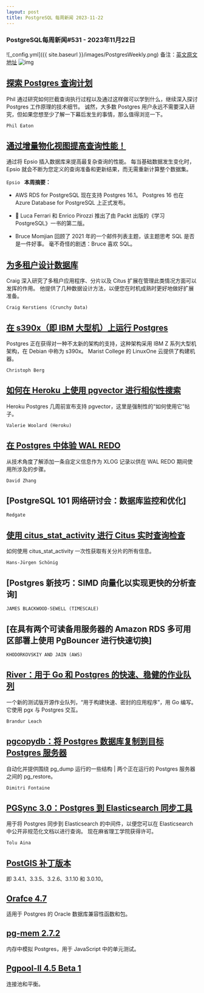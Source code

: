 ```yaml
---
layout: post
title: PostgreSQL 每周新闻 2023-11-22
---
```

### PostgreSQL每周新闻#531 - 2023年11月22日
![_config.yml]({{ site.baseurl }}/images/PostgresWeekly.png)
备注：[英文原文地址](https://postgresweekly.com/issues/531)
![img](https://res.cloudinary.com/cpress/image/upload/w_1280,e_sharpen:60,q_auto/bfifhr47blxnrnlk1orh.jpg)
## [探索 Postgres 查询计划](https://postgresweekly.com/link/148037/web)
Phil 通过研究如何拦截查询执行过程以及通过这样做可以学到什么，继续深入探讨 Postgres 工作原理的技术细节。 诚然，大多数 Postgres 用户永远不需要深入研究，但如果您想至少了解一下幕后发生的事情，那么值得浏览一下。


`Phil Eaton `
## [通过增量物化视图提高查询性能！](https://postgresweekly.com/link/148036/web)
通过将 Epsio 插入数据库来提高最复杂查询的性能。 每当基础数据发生变化时，Epsio 就会不断为您定义的查询准备和更新结果，而无需重新计算整个数据集。


`Epsio `
**本周摘要：**
*   AWS RDS for PostgreSQL 现在支持 Postgres 16.1。 Postgres 16 也在 Azure Database for PostgreSQL 上正式发布。


*   📗 Luca Ferrari 和 Enrico Pirozzi 推出了由 Packt 出版的《学习 PostgreSQL》一书的第二版。


*   Bruce Momjian 回顾了 2021 年的一个邮件列表主题，该主题思考 SQL 是否是一件好事。 毫不奇怪的剧透：Bruce 喜欢 SQL。


## [为多租户设计数据库](https://postgresweekly.com/link/148038/web)
Craig 深入研究了多租户应用程序、分片以及 Citus 扩展在管理此类情况方面可以发挥的作用。 他提供了几种数据设计方法，以便您在时机成熟时更好地做好扩展准备。


`Craig Kerstiens (Crunchy Data) `
## [在 s390x（即 IBM 大型机）上运行 Postgres](https://postgresweekly.com/link/148044/web)
Postgres 正在获得对一种不太新的架构的支持，这种架构采用 IBM Z 系列大型机架构，在 Debian 中称为 s390x。 Marist College 的 LinuxOne 云提供了构建机器。


`Christoph Berg `
## [如何在 Heroku 上使用 pgvector 进行相似性搜索](https://postgresweekly.com/link/148045/web)
Heroku Postgres 几周前宣布支持 pgvector，这里是强制性的“如何使用它”帖子。


`Valerie Woolard (Heroku) `
## [在 Postgres 中体验 WAL REDO](https://postgresweekly.com/link/148047/web)
从技术角度了解添加一条自定义信息作为 XLOG 记录以供在 WAL REDO 期间使用所涉及的步骤。


`David Zhang `
## [PostgreSQL 101 网络研讨会：数据库监控和优化]


`Redgate`
## [使用 citus_stat_activity 进行 Citus 实时查询检查](https://postgresweekly.com/link/148049/web)
如何使用 citus_stat_activity 一次性获取有关分片的所有信息。


`Hans-Jürgen Schönig `
## [Postgres 新技巧：SIMD 向量化以实现更快的分析查询]


`JAMES BLACKWOOD-SEWELL (TIMESCALE)`
## [在具有两个可读备用服务器的 Amazon RDS 多可用区部署上使用 PgBouncer 进行快速切换]


`KHODORKOVSKIY AND JAIN (AWS)`
## [River：用于 Go 和 Postgres 的快速、稳健的作业队列](https://postgresweekly.com/link/148052/web)
一个新的测试版开源作业队列，“用于构建快速、密封的应用程序”，用 Go 编写。 它使用 pgx 与 Postgres 交互。


`Brandur Leach `
## [pgcopydb：将 Postgres 数据库复制到目标 Postgres 服务器](https://postgresweekly.com/link/148054/web)
自动化并提供围绕 pg_dump 运行的一些结构 | 两个正在运行的 Postgres 服务器之间的 pg_restore。


`Dimitri Fontaine `
## [PGSync 3.0：Postgres 到 Elasticsearch 同步工具](https://postgresweekly.com/link/148055/web)
用于将 Postgres 同步到 Elasticsearch 的中间件，以便您可以在 Elasticsearch 中公开非规范化文档以进行查询。 现在麻省理工学院获得许可。


`Tolu Aina `
## [PostGIS 补丁版本](https://postgresweekly.com/link/148056/web)
即 3.4.1、3.3.5、3.2.6、3.1.10 和 3.0.10。

## [Orafce 4.7](https://postgresweekly.com/link/148057/web)
适用于 Postgres 的 Oracle 数据库兼容性函数和包。

## [pg-mem 2.7.2](https://postgresweekly.com/link/148058/web)
内存中模拟 Postgres，用于 JavaScript 中的单元测试。

## [Pgpool-II 4.5 Beta 1](https://postgresweekly.com/link/148059/web)
连接池和平衡。